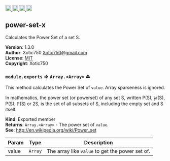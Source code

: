 <a href="https://travis-ci.org/Xotic750/power-set-x"
   title="Travis status">
<img
   src="https://travis-ci.org/Xotic750/power-set-x.svg?branch=master"
   alt="Travis status" height="18"/>
</a>
<a href="https://david-dm.org/Xotic750/power-set-x"
   title="Dependency status">
<img src="https://david-dm.org/Xotic750/power-set-x.svg"
   alt="Dependency status" height="18"/>
</a>
<a href="https://david-dm.org/Xotic750/power-set-x#info=devDependencies"
   title="devDependency status">
<img src="https://david-dm.org/Xotic750/power-set-x/dev-status.svg"
   alt="devDependency status" height="18"/>
</a>
<a href="https://badge.fury.io/js/power-set-x" title="npm version">
<img src="https://badge.fury.io/js/power-set-x.svg"
   alt="npm version" height="18"/>
</a>
<a name="module_power-set-x"></a>

## power-set-x
Calculates the Power Set of a set S.

**Version**: 1.3.0  
**Author**: Xotic750 <Xotic750@gmail.com>  
**License**: [MIT](&lt;https://opensource.org/licenses/MIT&gt;)  
**Copyright**: Xotic750  
<a name="exp_module_power-set-x--module.exports"></a>

### `module.exports` ⇒ <code>Array.&lt;Array&gt;</code> ⏏
This method calculates the Power Set of `value`. Array sparseness is
ignored.

In mathematics, the power set (or powerset) of any set S,
written P(S), ℘(S), P(S), ℙ(S) or 2S, is the set of all subsets of S,
including the empty set and S itself.

**Kind**: Exported member  
**Returns**: <code>Array.&lt;Array&gt;</code> - The power set of `value`.  
**See**: http://en.wikipedia.org/wiki/Power_set  

| Param | Type | Description |
| --- | --- | --- |
| value | <code>Array</code> | The array like `value` to get the power set of. |

